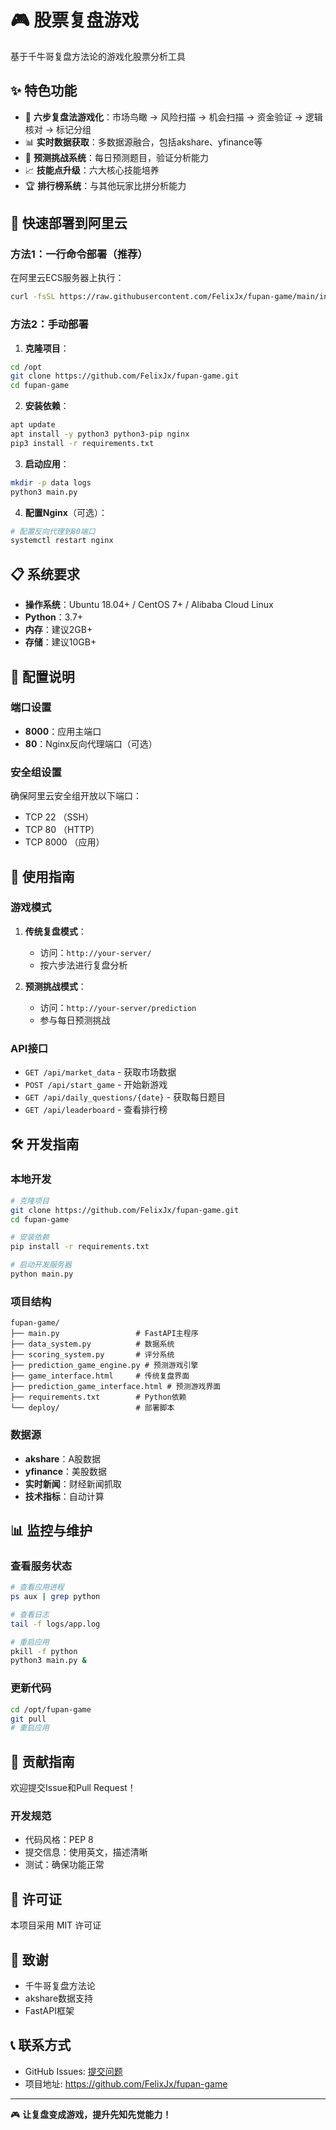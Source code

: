 # 🎮 股票复盘游戏

基于千牛哥复盘方法论的游戏化股票分析工具

## ✨ 特色功能

- 🎯 **六步复盘法游戏化**：市场鸟瞰 → 风险扫描 → 机会扫描 → 资金验证 → 逻辑核对 → 标记分组
- 📊 **实时数据获取**：多数据源融合，包括akshare、yfinance等
- 🔮 **预测挑战系统**：每日预测题目，验证分析能力
- 📈 **技能点升级**：六大核心技能培养
- 🏆 **排行榜系统**：与其他玩家比拼分析能力

## 🚀 快速部署到阿里云

### 方法1：一行命令部署（推荐）

在阿里云ECS服务器上执行：

```bash
curl -fsSL https://raw.githubusercontent.com/FelixJx/fupan-game/main/install.sh | bash
```

### 方法2：手动部署

1. **克隆项目**：
```bash
cd /opt
git clone https://github.com/FelixJx/fupan-game.git
cd fupan-game
```

2. **安装依赖**：
```bash
apt update
apt install -y python3 python3-pip nginx
pip3 install -r requirements.txt
```

3. **启动应用**：
```bash
mkdir -p data logs
python3 main.py
```

4. **配置Nginx**（可选）：
```bash
# 配置反向代理到80端口
systemctl restart nginx
```

## 📋 系统要求

- **操作系统**：Ubuntu 18.04+ / CentOS 7+ / Alibaba Cloud Linux
- **Python**：3.7+
- **内存**：建议2GB+
- **存储**：建议10GB+

## 🔧 配置说明

### 端口设置
- **8000**：应用主端口
- **80**：Nginx反向代理端口（可选）

### 安全组设置
确保阿里云安全组开放以下端口：
- TCP 22 （SSH）
- TCP 80 （HTTP）
- TCP 8000 （应用）

## 🎯 使用指南

### 游戏模式

1. **传统复盘模式**：
   - 访问：`http://your-server/`
   - 按六步法进行复盘分析

2. **预测挑战模式**：
   - 访问：`http://your-server/prediction`
   - 参与每日预测挑战

### API接口

- `GET /api/market_data` - 获取市场数据
- `POST /api/start_game` - 开始新游戏
- `GET /api/daily_questions/{date}` - 获取每日题目
- `GET /api/leaderboard` - 查看排行榜

## 🛠️ 开发指南

### 本地开发

```bash
# 克隆项目
git clone https://github.com/FelixJx/fupan-game.git
cd fupan-game

# 安装依赖
pip install -r requirements.txt

# 启动开发服务器
python main.py
```

### 项目结构

```
fupan-game/
├── main.py                 # FastAPI主程序
├── data_system.py          # 数据系统
├── scoring_system.py       # 评分系统
├── prediction_game_engine.py # 预测游戏引擎
├── game_interface.html     # 传统复盘界面
├── prediction_game_interface.html # 预测游戏界面
├── requirements.txt        # Python依赖
└── deploy/                 # 部署脚本
```

### 数据源

- **akshare**：A股数据
- **yfinance**：美股数据
- **实时新闻**：财经新闻抓取
- **技术指标**：自动计算

## 📊 监控与维护

### 查看服务状态
```bash
# 查看应用进程
ps aux | grep python

# 查看日志
tail -f logs/app.log

# 重启应用
pkill -f python
python3 main.py &
```

### 更新代码
```bash
cd /opt/fupan-game
git pull
# 重启应用
```

## 🤝 贡献指南

欢迎提交Issue和Pull Request！

### 开发规范
- 代码风格：PEP 8
- 提交信息：使用英文，描述清晰
- 测试：确保功能正常

## 📄 许可证

本项目采用 MIT 许可证

## 🙏 致谢

- 千牛哥复盘方法论
- akshare数据支持
- FastAPI框架

## 📞 联系方式

- GitHub Issues: [提交问题](https://github.com/FelixJx/fupan-game/issues)
- 项目地址: https://github.com/FelixJx/fupan-game

---

🎮 **让复盘变成游戏，提升先知先觉能力！**